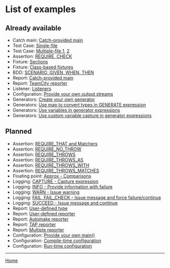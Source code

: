 <a id="top"></a>
# List of examples

## Already available

- Catch main: [Catch-provided main](../examples/000-CatchMain.cpp)
- Test Case: [Single-file](../examples/010-TestCase.cpp)
- Test Case: [Multiple-file 1](../examples/020-TestCase-1.cpp), [2](../examples/020-TestCase-2.cpp)
- Assertion: [REQUIRE, CHECK](../examples/030-Asn-Require-Check.cpp)
- Fixture: [Sections](../examples/100-Fix-Section.cpp)
- Fixture: [Class-based fixtures](../examples/110-Fix-ClassFixture.cpp)
- BDD: [SCENARIO, GIVEN, WHEN, THEN](../examples/120-Bdd-ScenarioGivenWhenThen.cpp)
- Report: [Catch-provided main](../examples/200-Rpt-CatchMain.cpp)
- Report: [TeamCity reporter](../examples/207-Rpt-TeamCityReporter.cpp)
- Listener: [Listeners](../examples/210-Evt-EventListeners.cpp)
- Configuration: [Provide your own output streams](../examples/231-Cfg-OutputStreams.cpp)
- Generators: [Create your own generator](../examples/300-Gen-OwnGenerator.cpp)
- Generators: [Use map to convert types in GENERATE expression](../examples/301-Gen-MapTypeConversion.cpp)
- Generators: [Use variables in generator expressions](../examples/310-Gen-VariablesInGenerators.cpp)
- Generators: [Use custom variable capture in generator expressions](../examples/311-Gen-CustomCapture.cpp)


## Planned

- Assertion: [REQUIRE_THAT and Matchers](../examples/040-Asn-RequireThat.cpp)
- Assertion: [REQUIRE_NO_THROW](../examples/050-Asn-RequireNoThrow.cpp)
- Assertion: [REQUIRE_THROWS](../examples/050-Asn-RequireThrows.cpp)
- Assertion: [REQUIRE_THROWS_AS](../examples/070-Asn-RequireThrowsAs.cpp)
- Assertion: [REQUIRE_THROWS_WITH](../examples/080-Asn-RequireThrowsWith.cpp)
- Assertion: [REQUIRE_THROWS_MATCHES](../examples/090-Asn-RequireThrowsMatches.cpp)
- Floating point: [Approx - Comparisons](../examples/130-Fpt-Approx.cpp)
- Logging: [CAPTURE - Capture expression](../examples/140-Log-Capture.cpp)
- Logging: [INFO - Provide information with failure](../examples/150-Log-Info.cpp)
- Logging: [WARN - Issue warning](../examples/160-Log-Warn.cpp)
- Logging: [FAIL, FAIL_CHECK - Issue message and force failure/continue](../examples/170-Log-Fail.cpp)
- Logging: [SUCCEED - Issue message and continue](../examples/180-Log-Succeed.cpp)
- Report: [User-defined type](../examples/190-Rpt-ReportUserDefinedType.cpp)
- Report: [User-defined reporter](../examples/202-Rpt-UserDefinedReporter.cpp)
- Report: [Automake reporter](../examples/205-Rpt-AutomakeReporter.cpp)
- Report: [TAP reporter](../examples/206-Rpt-TapReporter.cpp)
- Report: [Multiple reporter](../examples/208-Rpt-MultipleReporters.cpp)
- Configuration: [Provide your own main()](../examples/220-Cfg-OwnMain.cpp)
- Configuration: [Compile-time configuration](../examples/230-Cfg-CompileTimeConfiguration.cpp)
- Configuration: [Run-time configuration](../examples/240-Cfg-RunTimeConfiguration.cpp)

---

[Home](Readme.md#top)
